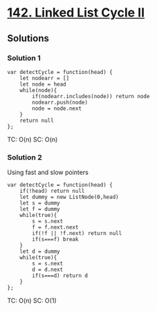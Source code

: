 # [142. Linked List Cycle II](https://leetcode.com/problems/linked-list-cycle-ii/)

## Solutions

### Solution 1

```
var detectCycle = function(head) {
    let nodearr = []
    let node = head
    while(node){
        if(nodearr.includes(node)) return node
        nodearr.push(node)
        node = node.next
    }
    return null
};
```

TC: O(n)
SC: O(n)

### Solution 2

Using fast and slow pointers

```
var detectCycle = function(head) {
    if(!head) return null
    let dummy = new ListNode(0,head)
    let s = dummy
    let f = dummy
    while(true){
        s = s.next
        f = f.next.next
        if(!f || !f.next) return null
        if(s===f) break
    }
    let d = dummy
    while(true){
        s = s.next
        d = d.next
        if(s===d) return d
    }
};
```

TC: O(n)
SC: O(1)